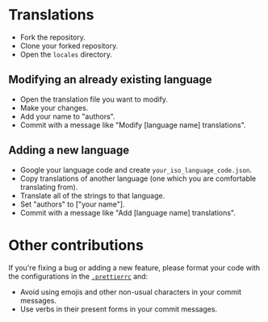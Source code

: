 # Translations

-   Fork the repository.
-   Clone your forked repository.
-   Open the `locales` directory.

## Modifying an already existing language

-   Open the translation file you want to modify.
-   Make your changes.
-   Add your name to "authors".
-   Commit with a message like "Modify [language name] translations".

## Adding a new language

-   Google your language code and create `your_iso_language_code.json`.
-   Copy translations of another language (one which you are comfortable translating from).
-   Translate all of the strings to that language.
-   Set "authors" to ["your name"].
-   Commit with a message like "Add [language name] translations".

# Other contributions

If you're fixing a bug or adding a new feature, please format your code with the configurations in the [`.prettierrc`](./.prettierrc) and:

- Avoid using emojis and other non-usual characters in your commit messages.
- Use verbs in their present forms in your commit messages.
